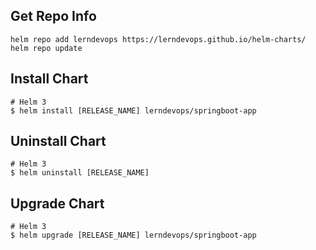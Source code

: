 ## Get Repo Info

```console
helm repo add lerndevops https://lerndevops.github.io/helm-charts/
helm repo update
```

## Install Chart

```console
# Helm 3
$ helm install [RELEASE_NAME] lerndevops/springboot-app
```

## Uninstall Chart

```console
# Helm 3
$ helm uninstall [RELEASE_NAME]
```

## Upgrade Chart

```console
# Helm 3
$ helm upgrade [RELEASE_NAME] lerndevops/springboot-app
```
